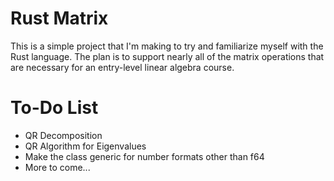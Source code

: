 # Rust Matrix

This is a simple project that I'm making to try and familiarize myself with the Rust language. The plan is to support nearly all of the matrix operations that are necessary for an entry-level linear algebra course.

# To-Do List
- QR Decomposition
- QR Algorithm for Eigenvalues
- Make the class generic for number formats other than f64
- More to come...